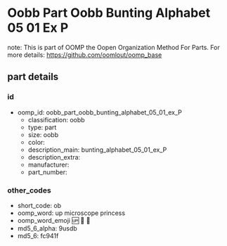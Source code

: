 # Oobb Part Oobb Bunting Alphabet 05 01 Ex P  

note: This is part of OOMP the Oopen Organization Method For Parts. For more details: https://github.com/oomlout/oomp_base

##  part details





### id
* oomp_id: oobb_part_oobb_bunting_alphabet_05_01_ex_P
  * classification: oobb
  * type: part
  * size: oobb
  * color: 
  * description_main: bunting_alphabet_05_01_ex_P
  * description_extra: 
  * manufacturer: 
  * part_number: 

### other_codes
* short_code: ob
* oomp_word: up microscope princess
* oomp_word_emoji :up: :microscope: :princess:
* md5_6_alpha: 9usdb
* md5_6: fc941f